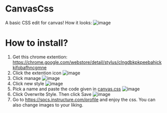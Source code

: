 # CanvasCss
A basic CSS edit for canvas!
How it looks:
![image](https://media.discordapp.net/attachments/895031873468768308/907765771701219358/Screen_Shot_2021-11-09_at_2.56.57_PM.png?width=2546&height=1546)

# How to install?
1. Get this chrome extention: https://chrome.google.com/webstore/detail/stylus/clngdbkpkpeebahjckkjfobafhncgmne
2. Click the extention icon
![image](https://media.discordapp.net/attachments/895031873468768308/907762813076918282/Screen_Shot_2021-11-09_at_2.42.30_PM.png)
3. Click manage
![image](https://media.discordapp.net/attachments/895031873468768308/907763661811122246/Screen_Shot_2021-11-09_at_2.47.45_PM.png)
4. Click new style
![image](https://media.discordapp.net/attachments/895031873468768308/907763947459985418/Screen_Shot_2021-11-09_at_2.49.46_PM.png?width=2518&height=1547)
5. Pick a name and paste the code given in [canvas.css](https://raw.githubusercontent.com/DimitriChrysafis/CanvasCss/main/canvas.css)
![image](https://media.discordapp.net/attachments/895031873468768308/907764415514955836/Screen_Shot_2021-11-09_at_2.51.22_PM.png?width=2520&height=1546)
6. Click Overwrite Style. Then click Save
![image](https://media.discordapp.net/attachments/895031873468768308/907764767974912102/Screen_Shot_2021-11-09_at_2.52.52_PM.png?)
7. Go to https://spcs.instructure.com/profile and enjoy the css. You can also change images to your liking.
